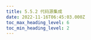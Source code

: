 ```yaml
---
title: 5.5.2 代码源集成
date: 2022-11-16T06:45:03.000Z
toc_max_heading_level: 6
toc_min_heading_level: 2
---
```



